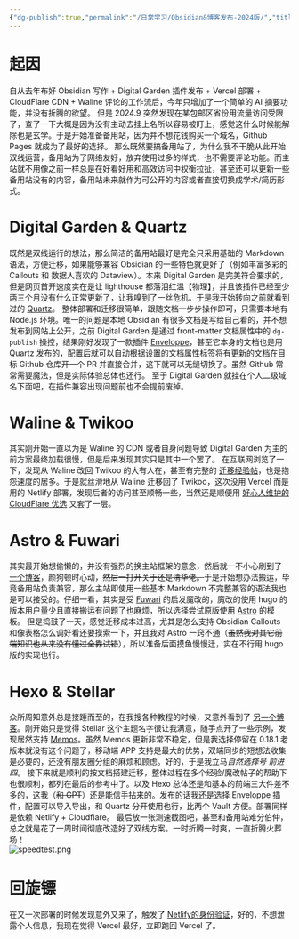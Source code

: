 ```yaml
---
{"dg-publish":true,"permalink":"/日常学习/Obsidian&博客发布-2024版/","title":"Obsidian&博客发布-2024版","tags":["Obsidian","折腾"],"noteIcon":"1","created":"2024-09-22T23:36:09.429+08:00","updated":"2024-09-27T11:41:40.164+08:00"}
---
```



# 起因

自从去年布好 Obsidian 写作 + Digital Garden 插件发布 + Vercel 部署 + CloudFlare CDN + Waline 评论的工作流后，今年只增加了一个简单的 AI 摘要功能，并没有折腾的欲望。
但是 2024.9 突然发现在某包邮区省份用流量访问受限了，查了一下大概是因为没有主动去挂上名所以容易被盯上，感觉这什么时候能解除也是玄学。于是开始准备备用站，因为并不想花钱购买一个域名，Github Pages 就成为了最好的选择。
那么既然要搞备用站了，为什么我不干脆从此开始双线运营，备用站为了网络友好，放弃使用过多的样式，也不需要评论功能。而主站就不用像之前一样总是在好看好用和高效访问中权衡拉扯，甚至还可以更新一些备用站没有的内容，备用站未来就作为可公开的内容或者直接切换成学术/简历形式。

# Digital Garden & Quartz

既然是双线运行的想法，那么简洁的备用站最好是完全只采用基础的 Markdown 语法，方便迁移，如果能够兼容 Obsidian 的一些特色就更好了（例如丰富多彩的 Callouts 和 数据人喜欢的 Dataview）。本来 Digital Garden 是完美符合要求的，但是网页首开速度实在是让 lighthouse 都落泪红温【物理】，并且该插件已经至少两三个月没有什么正常更新了，让我嗅到了一丝危机。于是我开始转向之前就看到过的 [Quartz](https://quartz.jzhao.xyz/)。
整体部署和迁移很简单，跟随文档一步步操作即可，只需要本地有 Node.js 环境。唯一的问题是本地 Obsidian 有很多文档是写给自己看的，并不想发布到网站上公开，之前 Digital Garden 是通过 front-matter 文档属性中的 `dg-publish` 操控，结果刚好发现了一款插件 [Enveloppe](https://github.com/Enveloppe/obsidian-enveloppe)，甚至它本身的文档也是用 Quartz 发布的，配置后就可以自动根据设置的文档属性标签将有更新的文档在目标 Github 仓库开一个 PR 并直接合并，这下就可以无缝切换了。虽然 Github 常常需要魔法，但是实际体验总体也还行。
至于 Digital Garden 就挂在个人二级域名下面吧，在插件兼容出现问题前也不会提前废掉。

# Waline & Twikoo

其实刚开始一直以为是 Waline 的 CDN 或者自身问题导致 Digital Garden 为主的前方案最终加载很慢，但是后来发现其实只是其中一个罢了。
在互联网浏览了一下，发现从 Waline 改回 Twikoo 的大有人在，甚至有完整的 [迁移经验帖](https://hugo.bnblogs.cc/waline%E8%AF%84%E8%AE%BA%E8%BF%81%E7%A7%BB%E5%88%B0twikoo/#%E5%AF%BC%E5%87%BAwaline%E8%AF%84%E8%AE%BA)，也是抱怨速度的居多。于是就丝滑地从 Waline 迁移回了 Twikoo，这次没用 Vercel 而是用的 Netlify 部署，发现后者的访问甚至顺畅一些，当然还是顺便用 [好心人维护的 CloudFlare 优选](https://xingpingcn.top/enhanced-faas-in-cn.html) 又套了一层。

# Astro & Fuwari

其实最开始想偷懒的，并没有强烈的换主站框架的意念，然后就一不小心刷到了 [一个博客](https://www.yoghurtlee.com/)，颜狗顿时心动，~~然后一打开关于还是清华佬。~~于是开始想办法搬运，毕竟备用站负责兼容，那么主站即使用一些基本 Markdown 不完整兼容的语法我也是可以接受的。仔细一看，其实是受 [Fuwari](https://fuwari.vercel.app/) 的启发魔改的，魔改的使用 hugo 的版本用户量少且直接搬运有问题了也麻烦，所以选择尝试原版使用 [Astro](https://astro.build/) 的模板。
但是捣鼓了一天，感觉迁移成本过高，尤其是怎么支持 Obsidian Callouts 和像表格怎么调好看还要摸索一下，并且我对 Astro 一窍不通（~~虽然我对其它前端知识也从来没有懂过全靠试错~~），所以准备后面摸鱼慢慢迁，实在不行用 hugo 版的实现也行。

# Hexo & Stellar

众所周知意外总是接踵而至的，在我搜各种教程的时候，又意外看到了 [另一个博客](https://xaoxuu.com/wiki/stellar/)。刚开始只是觉得 Stellar 这个主题名字很让我满意，随手点开了一些示例，发现居然支持 [Memos](https://www.usememos.com/)。虽然 Memos 更新非常不稳定，但是我选择停留在 0.18.1 老版本就没有这个问题了，移动端 APP 支持是最大的优势，双端同步的短想法收集是必要的，还没有朋友圈分组的麻烦和顾虑。好的，于是我立马*自然选择号 前进四*。
接下来就是顺利的按文档搭建迁移，整体过程在多个经验/魔改帖子的帮助下也很顺利，都列在最后的参考中了。以及 Hexo 总体还是和基本的前端三大件差不多的，这我（~~和 GPT~~）还是能信手拈来的。发布的话我还是选择 Enveloppe 插件，配置可以导入导出，和 Quartz 分开使用也行，比两个 Vault 方便。部署同样是依赖 Netlify + Cloudflare。
最后放一张测速截图吧，甚至和备用站难分伯仲，总之就是花了一周时间彻底改造好了双线方案。一时折腾一时爽，一直折腾火葬场！
<br>
![speedtest.png](https://s2.loli.net/2024/09/26/ewJxTFikEWRmuCS.png)

# 回旋镖

在又一次部署的时候发现意外又来了，触发了 [Netlify的身份验证](https://www.baiwulin.com/89.html)，好的，不想泄露个人信息，我现在觉得 Vercel 最好，立即跑回 Vercel 了。